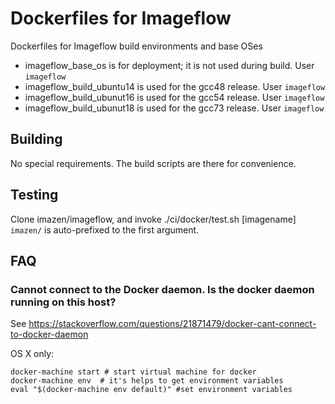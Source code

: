 # Dockerfiles for Imageflow

Dockerfiles for Imageflow build environments and base OSes

* imageflow_base_os is for deployment; it is not used during build. User `imageflow`
* imageflow_build_ubuntu14 is used for the gcc48 release. User `imageflow`
* imageflow_build_ubunut16 is used for the gcc54 release. User `imageflow`
* imageflow_build_ubunut18 is used for the gcc73 release. User `imageflow`


## Building

No special requirements. The build scripts are there for convenience.

## Testing

Clone imazen/imageflow, and invoke ./ci/docker/test.sh [imagename] `imazen/` is auto-prefixed to the first argument.


## FAQ

### Cannot connect to the Docker daemon. Is the docker daemon running on this host?

See https://stackoverflow.com/questions/21871479/docker-cant-connect-to-docker-daemon


OS X only:

```
docker-machine start # start virtual machine for docker
docker-machine env  # it's helps to get environment variables
eval "$(docker-machine env default)" #set environment variables
```
